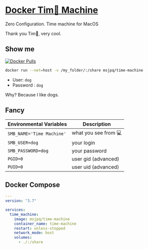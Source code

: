 # [Docker Tim🍎 Machine](https://ms-jpq.github.io/docker-time-machine)

Zero Configuration. Time machine for MacOS

Thank you Tim🍏, very cool.

## Show me

[![Docker Pulls](https://img.shields.io/docker/pulls/msjpq/time-machine.svg)](https://hub.docker.com/r/msjpq/time-machine/)

```sh
docker run --net=host -v /my_folder/:/share msjpq/time-machine
```

- User: `dog`
- Password : `dog`

Why? Because I like dogs.

## Fancy

| Environmental Variables   | Description          |
| ------------------------- | -------------------- |
| `SMB_NAME='Time Machine'` | what you see from 💻 |
| `SMB_USER=dog`            | your login           |
| `SMB_PASSWORD=dog`        | your password        |
| `PGID=0`                  | user gid (advanced)  |
| `PUID=0`                  | user uid (advanced)  |

## Docker Compose

```yaml
---
version: "3.7"

services:
  time_machine:
    image: msjpq/time-machine
    container_name: time-machine
    restart: unless-stopped
    network_mode: host
    volumes:
      - ./:/share
```
